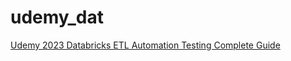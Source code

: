 # udemy_dat

[Udemy 2023 Databricks ETL Automation Testing Complete Guide](https://www.udemy.com/course/2023-databricks-etl-automation-testing-complete-guide/learn/lecture/37155718?start=0#content)
